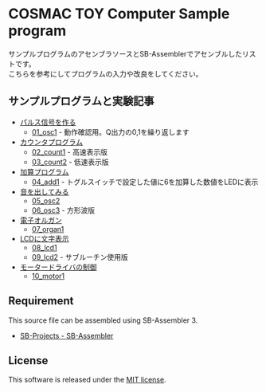 # COSMAC TOY Computer Sample program

サンプルプログラムのアセンブラソースとSB-Assemblerでアセンブルしたリストです。  
こちらを参考にしてプログラムの入力や改良をしてください。

## サンプルプログラムと実験記事

* [パルス信号を作る](https://kanpapa.com/cosmac/blog/2018/11/rca-cdp1802-cosmac2.html)
    * [01_osc1](01_osc1) - 動作確認用。Q出力の0,1を繰り返します
* [カウンタプログラム](https://kanpapa.com/cosmac/blog/2018/12/rca-cdp1802-cosmac4.html)
    * [02_count1](02_count1) - 高速表示版
    * [03_count2](03_count2) - 低速表示版
* [加算プログラム](https://kanpapa.com/cosmac/blog/2018/12/rca-cdp1802-cosmac4.html)
    * [04_add1](04_add1) - トグルスイッチで設定した値に6を加算した数値をLEDに表示
* [音を出してみる](https://kanpapa.com/cosmac/blog/2019/02/rca-cdp1802-cosmac7.html)
    * [05_osc2](05_osc2)
    * [06_osc3](06_osc3) - 方形波版
* [電子オルガン](https://kanpapa.com/cosmac/blog/2019/02/rca-cdp1802-cosmac8.html)
    * [07_organ1](07_organ1)
* [LCDに文字表示](https://kanpapa.com/cosmac/blog/2019/05/rca-cdp1802-cosmac9-lcd.html)
    * [08_lcd1](08_lcd1)
    * [09_lcd2](09_lcd2) - サブルーチン使用版
* [モータードライバの制御](https://kanpapa.com/cosmac/blog/2019/06/rca-cdp1802-cosmac11-1.html)
    * [10_motor1](10_motor1)

## Requirement

This source file can be assembled using SB-Assembler 3.
* [SB-Projects - SB-Assembler](https://www.sbprojects.net/sbasm/)

## License

This software is released under the [MIT license](https://en.wikipedia.org/wiki/MIT_License).
